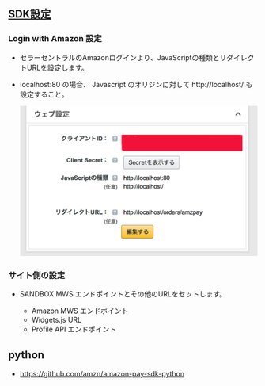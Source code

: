 
## [SDK設定](https://pay.amazon.com/jp/developer/documentation/lpwa/201951870)


### Login with Amazon 設定

- セラーセントラルのAmazonログインより、JavaScriptの種類とリダイレクトURLを設定します。
- localhost:80 の場合、 Javascript のオリジンに対して http://localhost/ も設定すること。

  ![](images/sandbox.js-origins.png)


### サイト側の設定

- SANDBOX MWS エンドポイントとその他のURLをセットします。

  - Amazon MWS エンドポイント
  - Widgets.js URL
  - Profile API エンドポイント


## python

- https://github.com/amzn/amazon-pay-sdk-python
